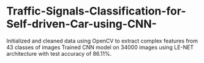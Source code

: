 # Traffic-Signals-Classification-for-Self-driven-Car-using-CNN-
Initialized and cleaned data using OpenCV to extract complex features from 43 classes of images
Trained CNN model on 34000 images using LE-NET architecture with test accuracy of 86.11%.
